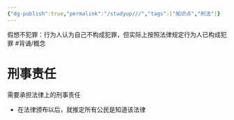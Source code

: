 ```yaml
---
{"dg-publish":true,"permalink":"/studyup///","tags":["知识点","刑法"]}
---
```


假想不犯罪：行为人认为自己不构成犯罪，但实际上按照法律规定行为人已构成犯罪 #背诵/概念 
# 刑事责任
需要承担法律上的刑事责任
- 在法律颁布以后，就推定所有公民是知道该法律